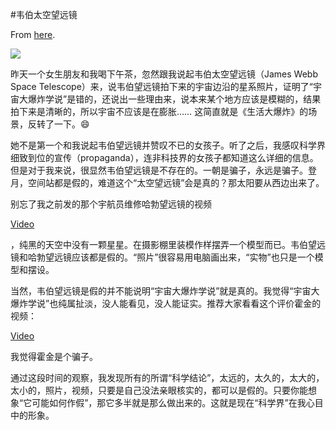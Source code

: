 #韦伯太空望远镜

From [here](https://yinwang1.substack.com/p/f65).

![](https://substackcdn.com/image/fetch/w_1456,c_limit,f_auto,q_auto:good,fl_progressive:steep/https%3A%2F%2Fbucketeer-e05bbc84-baa3-437e-9518-adb32be77984.s3.amazonaws.com%2Fpublic%2Fimages%2F98bc004e-82fb-47da-aef3-dffebc863e4f_2388x1344.jpeg)

昨天一个女生朋友和我喝下午茶，忽然跟我说起韦伯太空望远镜（James Webb Space Telescope）来，说韦伯望远镜拍下来的宇宙边沿的星系照片，证明了“宇宙大爆炸学说”是错的，还说出一些理由来，说本来某个地方应该是模糊的，结果拍下来是清晰的，所以宇宙不应该是在膨胀…… 这简直就是《生活大爆炸》的场景，反转了一下。😄

她不是第一个和我说起韦伯望远镜并赞叹不已的女孩子。听了之后，我感叹科学界细致到位的宣传（propaganda），连非科技界的女孩子都知道这么详细的信息。但是对于我来说，很显然韦伯望远镜是不存在的。一朝是骗子，永远是骗子。登月，空间站都是假的，难道这个“太空望远镜”会是真的？那太阳要从西边出来了。

别忘了我之前发的那个宇航员维修哈勃望远镜的视频

[Video](https://www.youtube-nocookie.com/embed/xgbUbdC6kbo)

，纯黑的天空中没有一颗星星。在摄影棚里装模作样摆弄一个模型而已。韦伯望远镜和哈勃望远镜应该都是假的。“照片”很容易用电脑画出来，“实物”也只是一个模型和摆设。

当然，韦伯望远镜是假的并不能说明“宇宙大爆炸学说”就是真的。我觉得“宇宙大爆炸学说”也纯属扯淡，没人能看见，没人能证实。推荐大家看看这个评价霍金的视频：

[Video](https://www.youtube-nocookie.com/embed/d0Zjc9WYZNA)

我觉得霍金是个骗子。

通过这段时间的观察，我发现所有的所谓“科学结论”，太远的，太久的，太大的，太小的，照片，视频，只要是自己没法亲眼核实的，都可以是假的。只要你能想象“它可能如何作假”，那它多半就是那么做出来的。这就是现在“科学界”在我心目中的形象。
